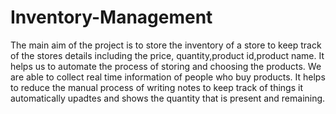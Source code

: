 # Inventory-Management
The main aim of the project is to store the inventory of a store to keep track of the stores details including the price, quantity,product id,product name. It helps us to automate the process of storing and choosing the products. We are able to collect real time information of people who buy products. It helps to reduce the manual process of writing notes to keep track of things it automatically upadtes and shows the quantity that is present and remaining. 
